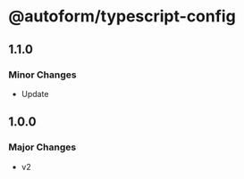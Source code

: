 # @autoform/typescript-config

## 1.1.0

### Minor Changes

- Update

## 1.0.0

### Major Changes

- v2
